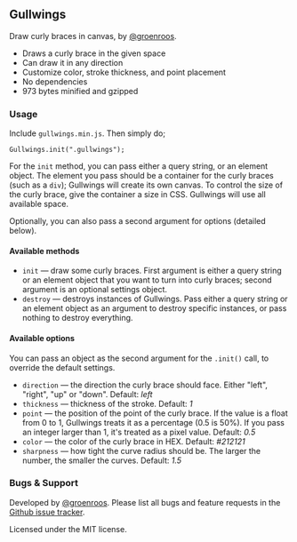 Gullwings
---------

Draw curly braces in canvas, by [@groenroos](http://twitter.com/groenroos).

* Draws a curly brace in the given space
* Can draw it in any direction
* Customize color, stroke thickness, and point placement
* No dependencies
* 973 bytes minified and gzipped


### Usage

Include `gullwings.min.js`. Then simply do;

    Gullwings.init(".gullwings");

For the `init` method, you can pass either a query string, or an element object.  The element you pass should be a container for the curly braces (such as a `div`); Gullwings will create its own canvas.  To control the size of the curly brace, give the container a size in CSS.  Gullwings will use all available space.

Optionally, you can also pass a second argument for options (detailed below).


#### Available methods

* `init` &mdash; draw some curly braces.  First argument is either a query string or an element object that you want to turn into curly braces; second argument is an optional settings object.
* `destroy` &mdash; destroys instances of Gullwings.  Pass either a query string or an element object as an argument to destroy specific instances, or pass nothing to destroy everything.


#### Available options

You can pass an object as the second argument for the `.init()` call, to override the default settings.

* `direction` &mdash; the direction the curly brace should face.  Either "left", "right", "up" or "down".  Default: *left*
* `thickness` &mdash; thickness of the stroke.  Default: *1*
* `point` &mdash; the position of the point of the curly brace.  If the value is a float from 0 to 1, Gullwings treats it as a percentage (0.5 is 50%). If you pass an integer larger than 1, it's treated as a pixel value.  Default: *0.5*
* `color` &mdash; the color of the curly brace in HEX.  Default: *#212121*
* `sharpness` &mdash; how tight the curve radius should be.  The larger the number, the smaller the curves.  Default: *1.5*


### Bugs & Support

Developed by [@groenroos](http://twitter.com/groenroos).  Please list all bugs and feature requests in the [Github issue tracker](https://github.com/groenroos/gullwings/issues).

Licensed under the MIT license.
